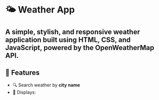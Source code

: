 #  🌤️ Weather App
A **simple**, **stylish**, and **responsive** weather application built using **HTML**, **CSS**, and **JavaScript**, powered by the **OpenWeatherMap API**.
---
## 🚀 Features
- 🔍 Search weather by **city name**
- 📍 Displays:
